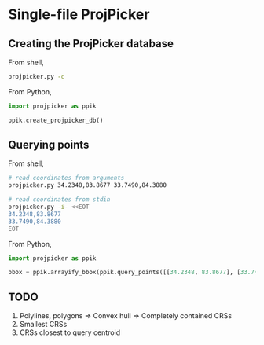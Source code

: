 # Single-file ProjPicker

## Creating the ProjPicker database

From shell,
```bash
projpicker.py -c
```

From Python,
```python
import projpicker as ppik

ppik.create_projpicker_db()
```

## Querying points

From shell,
```bash
# read coordinates from arguments
projpicker.py 34.2348,83.8677 33.7490,84.3880

# read coordinates from stdin
projpicker.py -i- <<EOT
34.2348,83.8677
33.7490,84.3880
EOT
```

From Python,
```python
import projpicker as ppik

bbox = ppik.arrayify_bbox(ppik.query_points([[34.2348, 83.8677], [33.7490, 84.3880]]))
```

## TODO

1. Polylines, polygons => Convex hull => Completely contained CRSs
2. Smallest CRSs
3. CRSs closest to query centroid
